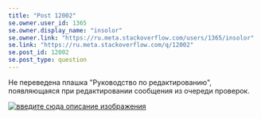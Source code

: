 ```yaml
---
title: "Post 12002"
se.owner.user_id: 1365
se.owner.display_name: "insolor"
se.owner.link: "https://ru.meta.stackoverflow.com/users/1365/insolor"
se.link: "https://ru.meta.stackoverflow.com/q/12002"
se.post_id: 12002
se.post_type: question
---
```

<p>Не переведена плашка &quot;Руководство по редактированию&quot;, появляющаяся при редактировании сообщения из очереди проверок.</p>
<p><a href="https://i.stack.imgur.com/JGSDG.png" rel="nofollow noreferrer"><img src="https://i.stack.imgur.com/JGSDG.png" alt="введите сюда описание изображения" /></a></p>
